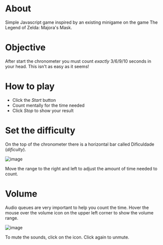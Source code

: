 # About
Simple Javascript game inspired by an existing minigame on the game The Legend of Zelda: Majora's Mask. 

# Objective 
After start the chronometer you must count *exactly* 3/6/9/10 seconds in your head. This isn't as easy as it seems!


# How to play
- Click the *Start* button
- Count mentally for the time needed
- Click *Stop* to show your result


# Set the difficulty
On the top of the chronometer there is a horizontal bar called Dificuldade (*dificulty*). 

![image](https://user-images.githubusercontent.com/86329257/159317350-2cf9e3b8-d537-4f7f-a1db-1a21d62501df.png)

Move the range to the right and left to adjust the amount of time needed to count.

# Volume 
Audio queues are very important to help you count the time. Hover the mouse over the volume icon on the upper left corner to show the volume range. 

![image](https://user-images.githubusercontent.com/86329257/159323182-4a0f775e-0641-4abb-90e8-b9a803efe6f6.png)

To mute the sounds, click on the icon. Click again to unmute. 
